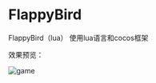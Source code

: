 # FlappyBird
FlappyBird（lua）
使用lua语言和cocos框架

效果预览：


![game](https://user-images.githubusercontent.com/69711211/195250467-902511aa-0f83-43a5-aba6-700f7c37fc9d.gif)
